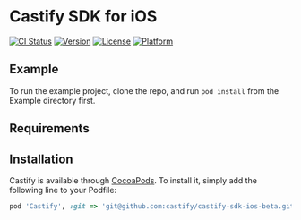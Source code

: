 # Castify SDK for iOS

[![CI Status](https://img.shields.io/travis/hisui/Castify.svg?style=flat)](https://travis-ci.org/hisui/Castify)
[![Version](https://img.shields.io/cocoapods/v/Castify.svg?style=flat)](https://cocoapods.org/pods/Castify)
[![License](https://img.shields.io/cocoapods/l/Castify.svg?style=flat)](https://cocoapods.org/pods/Castify)
[![Platform](https://img.shields.io/cocoapods/p/Castify.svg?style=flat)](https://cocoapods.org/pods/Castify)

## Example

To run the example project, clone the repo, and run `pod install` from the Example directory first.

## Requirements

## Installation

Castify is available through [CocoaPods](https://cocoapods.org). To install
it, simply add the following line to your Podfile:

```ruby
pod 'Castify', :git => 'git@github.com:castify/castify-sdk-ios-beta.git'
```
